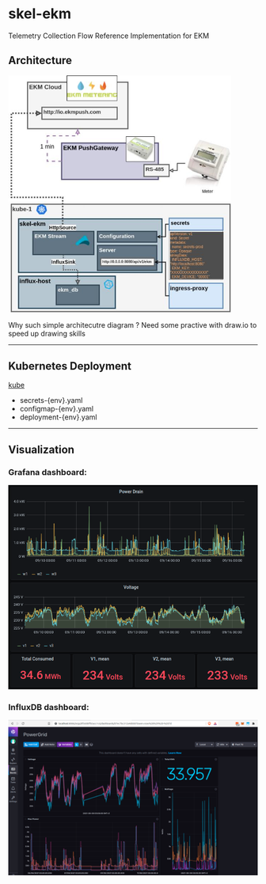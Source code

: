 # skel-ekm

Telemetry Collection Flow Reference Implementation for EKM 

## Architecture

<img src="doc/skel-ekm.jpg" width="450">

Why such simple architecutre diagram ? Need some practive with draw.io to speed up drawing skills

----

## Kubernetes Deployment

[kube](kube)
- secrets-{env}.yaml
- configmap-{env}.yaml
- deployment-{env}.yaml

----

## Visualization

### Grafana dashboard:

<img src="doc/scr-ekm-grafana.png" width="750">

### InfluxDB dashboard:

<img src="doc/scr-ekm-influxdb.png" width="750">
